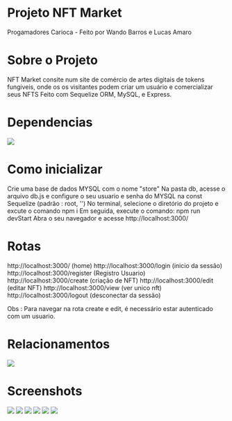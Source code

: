 # Projeto NFT Market
Progamadores Carioca - Feito por Wando Barros e Lucas Amaro
 
 
# Sobre o Projeto

NFT Market consite num site de comércio de artes digitais de tokens fungiveis, onde os os visitantes podem criar um usuário e comercializar seus NFTS
Feito com Sequelize ORM, MySQL, e Express.

# Dependencias
<img src="https://github.com/Wando2/nft-market/blob/0c5609c283776d7d7afb2bb15f4059a4ab986ec1/readme/dependencias.png" />

# Como inicializar
Crie uma base de dados MYSQL com o nome "store"
Na pasta db, acesse o arquivo db.js e configure o seu usuario e senha do MYSQL na const Sequelize (padrão : root, '')
No terminal, selecione o diretório do projeto e excute o comando npm i
Em seguida, execute o comando: npm run devStart
Abra o seu navegador e acesse http://localhost:3000/



# Rotas

http://localhost:3000/   (home)
http://localhost:3000/login  (inicio da sessão)
http://localhost:3000/register (Registro Usuario)
http://localhost:3000/create (criação de NFT)
http://localhost:3000/edit (editar NFT)
http://localhost:3000/view (ver unico nft)
http://localhost:3000/logout (desconectar da sessão)

Obs : Para navegar na rota create e edit, é necessário estar autenticado com um usuario.


# Relacionamentos

<img src="https://github.com/Wando2/nft-market/blob/10eeee4d549d169b1f44a15381d665310eb6e1dd/readme/Relacionamentos.png" />
 
 # Screenshots
 <img src="https://github.com/Wando2/nft-market/blob/0c5609c283776d7d7afb2bb15f4059a4ab986ec1/readme/home1.png" />
 <img src="https://github.com/Wando2/nft-market/blob/0c5609c283776d7d7afb2bb15f4059a4ab986ec1/readme/home2.png" />
 <img src="https://github.com/Wando2/nft-market/blob/0c5609c283776d7d7afb2bb15f4059a4ab986ec1/readme/create.png" />
 <img src="https://github.com/Wando2/nft-market/blob/0c5609c283776d7d7afb2bb15f4059a4ab986ec1/readme/editar.png" />
 <img src="https://github.com/Wando2/nft-market/blob/0c5609c283776d7d7afb2bb15f4059a4ab986ec1/readme/view.png" />
 <img src="https://github.com/Wando2/nft-market/blob/0c5609c283776d7d7afb2bb15f4059a4ab986ec1/readme/estrutura.png" />
 
 
 









